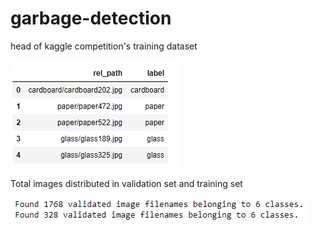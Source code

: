 # garbage-detection
<p>head of kaggle competition's training dataset</p>

<img src = "2020-09-27 12_56_07-Window.png">

<p>Total images distributed in validation set and training set</p>

<img src = "2020-09-27 13_02_31-Window.png">
